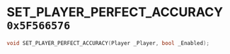 # SET_PLAYER_PERFECT_ACCURACY `0x5F566576`

```cpp
void SET_PLAYER_PERFECT_ACCURACY(Player _Player, bool _Enabled);
```